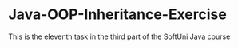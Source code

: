 # Java-OOP-Inheritance-Exercise
This is the eleventh task in the third part of the SoftUni Java course
